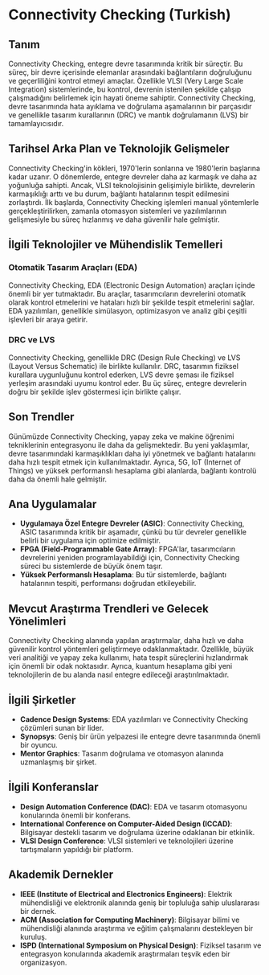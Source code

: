 # Connectivity Checking (Turkish)

## Tanım

Connectivity Checking, entegre devre tasarımında kritik bir süreçtir. Bu süreç, bir devre içerisinde elemanlar arasındaki bağlantıların doğruluğunu ve geçerliliğini kontrol etmeyi amaçlar. Özellikle VLSI (Very Large Scale Integration) sistemlerinde, bu kontrol, devrenin istenilen şekilde çalışıp çalışmadığını belirlemek için hayati öneme sahiptir. Connectivity Checking, devre tasarımında hata ayıklama ve doğrulama aşamalarının bir parçasıdır ve genellikle tasarım kurallarının (DRC) ve mantık doğrulamanın (LVS) bir tamamlayıcısıdır.

## Tarihsel Arka Plan ve Teknolojik Gelişmeler

Connectivity Checking'in kökleri, 1970'lerin sonlarına ve 1980'lerin başlarına kadar uzanır. O dönemlerde, entegre devreler daha az karmaşık ve daha az yoğunluğa sahipti. Ancak, VLSI teknolojisinin gelişimiyle birlikte, devrelerin karmaşıklığı arttı ve bu durum, bağlantı hatalarının tespit edilmesini zorlaştırdı. İlk başlarda, Connectivity Checking işlemleri manual yöntemlerle gerçekleştirilirken, zamanla otomasyon sistemleri ve yazılımlarının gelişmesiyle bu süreç hızlanmış ve daha güvenilir hale gelmiştir.

## İlgili Teknolojiler ve Mühendislik Temelleri

### Otomatik Tasarım Araçları (EDA)

Connectivity Checking, EDA (Electronic Design Automation) araçları içinde önemli bir yer tutmaktadır. Bu araçlar, tasarımcıların devrelerini otomatik olarak kontrol etmelerini ve hataları hızlı bir şekilde tespit etmelerini sağlar. EDA yazılımları, genellikle simülasyon, optimizasyon ve analiz gibi çeşitli işlevleri bir araya getirir.

### DRC ve LVS

Connectivity Checking, genellikle DRC (Design Rule Checking) ve LVS (Layout Versus Schematic) ile birlikte kullanılır. DRC, tasarımın fiziksel kurallara uygunluğunu kontrol ederken, LVS devre şeması ile fiziksel yerleşim arasındaki uyumu kontrol eder. Bu üç süreç, entegre devrelerin doğru bir şekilde işlev göstermesi için birlikte çalışır.

## Son Trendler

Günümüzde Connectivity Checking, yapay zeka ve makine öğrenimi tekniklerinin entegrasyonu ile daha da gelişmektedir. Bu yeni yaklaşımlar, devre tasarımındaki karmaşıklıkları daha iyi yönetmek ve bağlantı hatalarını daha hızlı tespit etmek için kullanılmaktadır. Ayrıca, 5G, IoT (Internet of Things) ve yüksek performanslı hesaplama gibi alanlarda, bağlantı kontrolü daha da önemli hale gelmiştir.

## Ana Uygulamalar

- **Uygulamaya Özel Entegre Devreler (ASIC)**: Connectivity Checking, ASIC tasarımında kritik bir aşamadır, çünkü bu tür devreler genellikle belirli bir uygulama için optimize edilmiştir.
- **FPGA (Field-Programmable Gate Array)**: FPGA'lar, tasarımcıların devrelerini yeniden programlayabildiği için, Connectivity Checking süreci bu sistemlerde de büyük önem taşır.
- **Yüksek Performanslı Hesaplama**: Bu tür sistemlerde, bağlantı hatalarının tespiti, performansı doğrudan etkileyebilir.

## Mevcut Araştırma Trendleri ve Gelecek Yönelimleri

Connectivity Checking alanında yapılan araştırmalar, daha hızlı ve daha güvenilir kontrol yöntemleri geliştirmeye odaklanmaktadır. Özellikle, büyük veri analitiği ve yapay zeka kullanımı, hata tespit süreçlerini hızlandırmak için önemli bir odak noktasıdır. Ayrıca, kuantum hesaplama gibi yeni teknolojilerin de bu alanda nasıl entegre edileceği araştırılmaktadır.

## İlgili Şirketler

- **Cadence Design Systems**: EDA yazılımları ve Connectivity Checking çözümleri sunan bir lider.
- **Synopsys**: Geniş bir ürün yelpazesi ile entegre devre tasarımında önemli bir oyuncu.
- **Mentor Graphics**: Tasarım doğrulama ve otomasyon alanında uzmanlaşmış bir şirket.

## İlgili Konferanslar

- **Design Automation Conference (DAC)**: EDA ve tasarım otomasyonu konularında önemli bir konferans.
- **International Conference on Computer-Aided Design (ICCAD)**: Bilgisayar destekli tasarım ve doğrulama üzerine odaklanan bir etkinlik.
- **VLSI Design Conference**: VLSI sistemleri ve teknolojileri üzerine tartışmaların yapıldığı bir platform.

## Akademik Dernekler

- **IEEE (Institute of Electrical and Electronics Engineers)**: Elektrik mühendisliği ve elektronik alanında geniş bir topluluğa sahip uluslararası bir dernek.
- **ACM (Association for Computing Machinery)**: Bilgisayar bilimi ve mühendisliği alanında araştırma ve eğitim çalışmalarını destekleyen bir kuruluş.
- **ISPD (International Symposium on Physical Design)**: Fiziksel tasarım ve entegrasyon konularında akademik araştırmaları teşvik eden bir organizasyon.